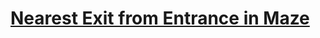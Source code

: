 # [Nearest Exit from Entrance in Maze](https://leetcode.com/problems/nearest-exit-from-entrance-in-maze/description)
